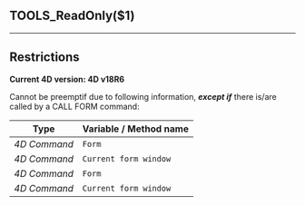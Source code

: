 ﻿## TOOLS_ReadOnly($1)---## Restrictions**Current 4D version: 4D v18R6**Cannot be preemptif due to following information, ***except if*** there is/are called by a CALL FORM command:|Type|Variable / Method name||------|------||*4D Command*|`Form`||*4D Command*|`Current form window`||*4D Command*|`Form`||*4D Command*|`Current form window`|